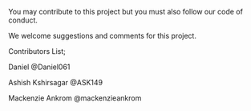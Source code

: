 You may contribute to this project but you must also follow our code of conduct.

We welcome suggestions and comments for this project.

Contributors List;

Daniel              @Daniel061

Ashish Kshirsagar   @ASK149

Mackenzie Ankrom @mackenzieankrom

